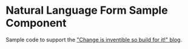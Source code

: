 Natural Language Form Sample Component
======================================

Sample code to support the ["Change is inventible so build for it!" blog](https://andyinthecloud.com/2020/02/23/change-is-inventible-so-build-for-it/).
